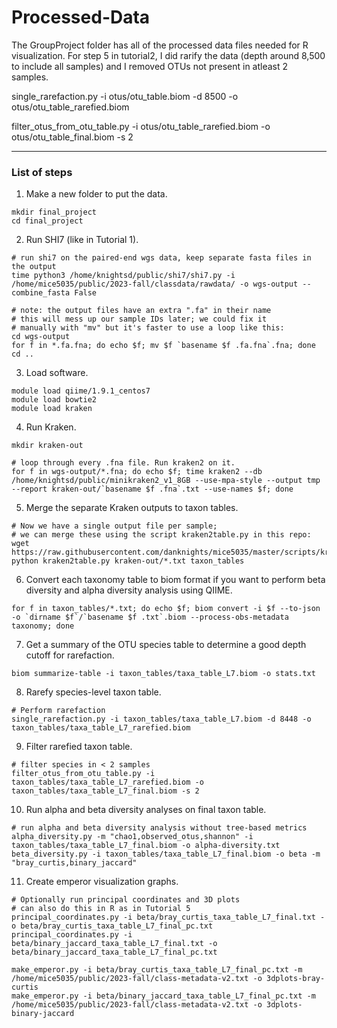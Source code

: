 # Processed-Data
The GroupProject folder has all of the processed data files needed for R visualization. 
For step 5 in tutorial2, I did rarify the data (depth around 8,500 to include all samples) and I removed OTUs not present in atleast 2 samples.

single_rarefaction.py -i otus/otu_table.biom -d 8500 -o otus/otu_table_rarefied.biom

filter_otus_from_otu_table.py -i otus/otu_table_rarefied.biom -o otus/otu_table_final.biom -s 2

---

### List of steps

1. Make a new folder to put the data.
```
mkdir final_project
cd final_project
```

2. Run SHI7 (like in Tutorial 1).
```
# run shi7 on the paired-end wgs data, keep separate fasta files in the output
time python3 /home/knightsd/public/shi7/shi7.py -i /home/mice5035/public/2023-fall/classdata/rawdata/ -o wgs-output --combine_fasta False

# note: the output files have an extra ".fa" in their name
# this will mess up our sample IDs later; we could fix it
# manually with "mv" but it's faster to use a loop like this:
cd wgs-output
for f in *.fa.fna; do echo $f; mv $f `basename $f .fa.fna`.fna; done
cd ..
```

3. Load software.
```
module load qiime/1.9.1_centos7
module load bowtie2
module load kraken
```

4. Run Kraken.
```
mkdir kraken-out

# loop through every .fna file. Run kraken2 on it.
for f in wgs-output/*.fna; do echo $f; time kraken2 --db /home/knightsd/public/minikraken2_v1_8GB --use-mpa-style --output tmp --report kraken-out/`basename $f .fna`.txt --use-names $f; done
```

5. Merge the separate Kraken outputs to taxon tables.
```
# Now we have a single output file per sample;
# we can merge these using the script kraken2table.py in this repo:
wget https://raw.githubusercontent.com/danknights/mice5035/master/scripts/kraken2table.py
python kraken2table.py kraken-out/*.txt taxon_tables
```

6. Convert each taxonomy table to biom format if you want to perform beta diversity and alpha diversity analysis using QIIME.
```
for f in taxon_tables/*.txt; do echo $f; biom convert -i $f --to-json -o `dirname $f`/`basename $f .txt`.biom --process-obs-metadata taxonomy; done
```

7. Get a summary of the OTU species table to determine a good depth cutoff for rarefaction.
```
biom summarize-table -i taxon_tables/taxa_table_L7.biom -o stats.txt
```

8. Rarefy species-level taxon table.
```
# Perform rarefaction
single_rarefaction.py -i taxon_tables/taxa_table_L7.biom -d 8448 -o taxon_tables/taxa_table_L7_rarefied.biom
```

9. Filter rarefied taxon table.
```
# filter species in < 2 samples
filter_otus_from_otu_table.py -i taxon_tables/taxa_table_L7_rarefied.biom -o taxon_tables/taxa_table_L7_final.biom -s 2
```

10. Run alpha and beta diversity analyses on final taxon table.
```
# run alpha and beta diversity analysis without tree-based metrics
alpha_diversity.py -m "chao1,observed_otus,shannon" -i taxon_tables/taxa_table_L7_final.biom -o alpha-diversity.txt
beta_diversity.py -i taxon_tables/taxa_table_L7_final.biom -o beta -m "bray_curtis,binary_jaccard"
```

11. Create emperor visualization graphs.
```
# Optionally run principal coordinates and 3D plots
# can also do this in R as in Tutorial 5
principal_coordinates.py -i beta/bray_curtis_taxa_table_L7_final.txt -o beta/bray_curtis_taxa_table_L7_final_pc.txt
principal_coordinates.py -i beta/binary_jaccard_taxa_table_L7_final.txt -o beta/binary_jaccard_taxa_table_L7_final_pc.txt

make_emperor.py -i beta/bray_curtis_taxa_table_L7_final_pc.txt -m /home/mice5035/public/2023-fall/class-metadata-v2.txt -o 3dplots-bray-curtis
make_emperor.py -i beta/binary_jaccard_taxa_table_L7_final_pc.txt -m /home/mice5035/public/2023-fall/class-metadata-v2.txt -o 3dplots-binary-jaccard
```
